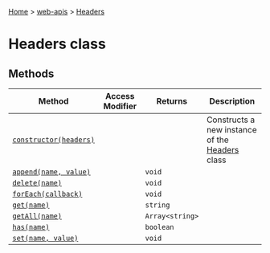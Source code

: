 [Home](./index) &gt; [web-apis](./web-apis.md) &gt; [Headers](./web-apis.headers.md)

# Headers class

## Methods

|  Method | Access Modifier | Returns | Description |
|  --- | --- | --- | --- |
|  [`constructor(headers)`](./web-apis.headers.constructor.md) |  |  | Constructs a new instance of the [Headers](./web-apis.headers.md) class |
|  [`append(name, value)`](./web-apis.headers.append.md) |  | `void` |  |
|  [`delete(name)`](./web-apis.headers.delete.md) |  | `void` |  |
|  [`forEach(callback)`](./web-apis.headers.foreach.md) |  | `void` |  |
|  [`get(name)`](./web-apis.headers.get.md) |  | `string` |  |
|  [`getAll(name)`](./web-apis.headers.getall.md) |  | `Array<string>` |  |
|  [`has(name)`](./web-apis.headers.has.md) |  | `boolean` |  |
|  [`set(name, value)`](./web-apis.headers.set.md) |  | `void` |  |

